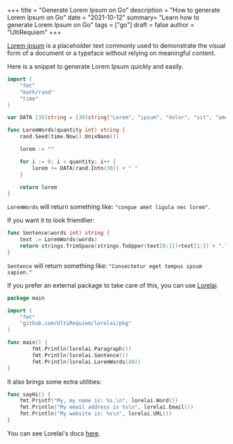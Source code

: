 +++ title = "Generate Lorem Ipsum on Go" description = "How to generate Lorem
Ipsum on Go" date = "2021-10-12" summary= "Learn how to generate Lorem Ipsum on
Go" tags = ["go"] draft = false author = "UltiRequiem" +++

[Lorem ipsum](https://en.wikipedia.org/wiki/Lorem_ipsum) is a placeholder text
commonly used to demonstrate the visual form of a document or a typeface without
relying on meaningful content.

Here is a snippet to generate Lorem Ipsum quickly and easily.

```go
import (
	"fmt"
	"math/rand"
	"time"
)

var DATA [30]string = [30]string{"Lorem", "ipsum", "dolor", "sit", "amet", "consectetur", "adipiscing", "elit", "Mauris", "faucibus", "lectus", "eget", "cursus", "tempus", "ligula", "orci", "mattis", "massa", "nec", "eleifend", "lorem", "ipsum", "congue", "erat", "Pellentesque", "suscipit", "semper", "sapien", "sed", "luctus"}

func LoremWords(quantity int) string {
	rand.Seed(time.Now().UnixNano())

	lorem := ""

	for i := 0; i < quantity; i++ {
		lorem += DATA[rand.Intn(30)] + " "
	}

	return lorem
}
```

`LoremWords` will return something like: `"congue amet ligula nec lorem"`.

If you want it to look friendlier:

```go
func Sentence(words int) string {
	text := LoremWords(words)
	return strings.TrimSpace(strings.ToUpper(text[0:1])+text[1:]) + "."
}
```

`Sentence` will return something like: `"Consectetur eget tempus ipsum sapien."`

If you prefer an external package to take care of this, you can use
[Lorelai](https://github.com/UltiRequiem/lorelai).

```go
package main

import (
	"fmt"
	"github.com/UltiRequiem/lorelai/pkg"
)

func main() {
        fmt.Println(lorelai.Paragraph())
        fmt.Println(lorelai.Sentence())
        fmt.Println(lorelai.LoremWords(40))
}
```

It also brings some extra utilities:

```go
func sayHi() {
	fmt.Printf("My, my name is: %s.\n", lorelai.Word())
	fmt.Println("My email address is %s\n", lorelai.Email())
	fmt.Println("My website is: %s\n", lorelai.URL())
}
```

You can see Lorelai's docs
[here](https://github.com/UltiRequiem/lorelai#documentation).

